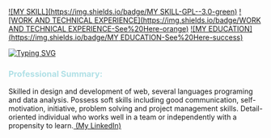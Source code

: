 [![MY SKILL](https://img.shields.io/badge/MY SKILL-GPL--3.0-green)](https://github.com/MahdiZandi/MahdiZandi/blob/main/My%20skill) 
[![WORK AND TECHNICAL EXPERIENCE](https://img.shields.io/badge/WORK AND TECHNICAL EXPERIENCE-See%20Here-orange)](https://github.com/MahdiZandi/MahdiZandi/blob/main/My%20Experience)
[![MY EDUCATION](https://img.shields.io/badge/MY EDUCATION-See%20Here-success)](https://github.com/MahdiZandi/MahdiZandi/blob/main/My%20Experience)




[![Typing SVG](https://readme-typing-svg.herokuapp.com?font=Fira+Code&size=24&duration=100&pause=10&color=FF0000&center=true&vCenter=true&height=40&lines=I+am+Mahdi+Zandi)](https://github.com/MahdiZandi)

<h3 style="color:powderblue;"> Professional Summary:</h3>
Skilled in design and development of web, several languages programing and data analysis. Possess soft skills including good communication, self-motivation, initiative, problem solving and project management skills. Detail-oriented individual who works well in a team or independently with a propensity to learn.<a href="https://www.linkedin.com/in/mahdizandi//"> (My LinkedIn)</a> <br>


